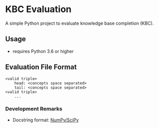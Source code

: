 # KBC Evaluation
A simple Python project to evaluate knowledge base completion (KBC).

## Usage
- requires Python 3.6 or higher

## Evaluation File Format

```
<valid triple>
    head: <concepts space separated>
    tail: <concepts space separated>
<valid triple>
    ...
```


### Development Remarks
- Docstring format: <a href="https://numpy.org/doc/stable/docs/howto_document.html">NumPy/SciPy</a>